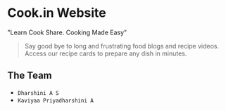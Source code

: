 # Cook.in Website

"Learn Cook Share. Cooking Made Easy"

> Say good bye to long and frustrating food blogs and recipe videos.<br>Access our recipe cards to prepare any dish in minutes.

## The Team
- `Dharshini A S`
- `Kaviyaa Priyadharshini A`

